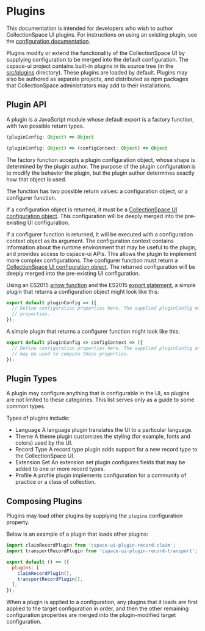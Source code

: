 # Plugins

This documentation is intended for developers who wish to author CollectionSpace UI plugins. For instructions on using an existing plugin, see the [configuration documentation](../configuration).

Plugins modify or extend the functionality of the CollectionSpace UI by supplying configuration to be merged into the default configuration. The cspace-ui project contains built-in plugins in its source tree (in the [src/plugins](../../../src/plugins) directory). These plugins are loaded by default. Plugins may also be authored as separate projects, and distributed as npm packages that CollectionSpace administrators may add to their installations.

## Plugin API

A plugin is a JavaScript module whose default export is a factory function, with two possible return types.

```JavaScript
(pluginConfig: Object) => Object
```

```JavaScript
(pluginConfig: Object) => (configContext: Object) => Object
```

The factory function accepts a plugin configuration object, whose shape is determined by the plugin author. The purpose of the plugin configuration is to modify the behavior the plugin, but the plugin author determines exactly how that object is used.

The function has two possible return values: a configuration object, or a configurer function.

If a configuration object is returned, it must be a [CollectionSpace UI configuration object](../configuration). This configuration will be deeply merged into the pre-existing UI configuration.

If a configurer function is returned, it will be executed with a configuration context object as its argument. The configuration context contains information about the runtime environment that may be useful to the plugin, and provides access to cspace-ui APIs. This allows the plugin to implement more complex configurations. The configurer function must return a [CollectionSpace UI configuration object](../configuration). The returned configuration will be deeply merged into the pre-existing UI configuration.

Using an ES2015 [arrow function](https://developer.mozilla.org/en-US/docs/Web/JavaScript/Reference/Functions/Arrow_functions) and the ES2015 [export statement](https://developer.mozilla.org/en-US/docs/Web/JavaScript/Reference/Statements/export), a simple plugin that returns a configuration object might look like this:

```JavaScript
export default pluginConfig => ({
  // Define configuration properties here. The supplied pluginConfig may be used to compute these
  // properties.
});
```

A simple plugin that returns a configurer function might look like this:

```JavaScript
export default pluginConfig => configContext => ({
  // Define configuration properties here. The supplied pluginConfig and configContext arguments
  // may be used to compute these properties.
});
```

## Plugin Types

A plugin may configure anything that is configurable in the UI, so plugins are not limited to these categories. This list serves only as a guide to some common types.

Types of plugins include:

- Language
  A language plugin translates the UI to a particular language.
- Theme
  A theme plugin customizes the styling (for example, fonts and colors) used by the UI.
- Record Type
  A record type plugin adds support for a new record type to the CollectionSpace UI.
- Extension Set
  An extension set plugin configures fields that may be added to one or more record types.
- Profile
  A profile plugin implements configuration for a community of practice or a class of collection.

## Composing Plugins

Plugins may load other plugins by supplying the `plugins` configuration property.

Below is an example of a plugin that loads other plugins:

```JavaScript
import claimRecordPlugin from 'cspace-ui-plugin-record-claim';
import transportRecordPlugin from 'cspace-ui-plugin-record-transport';

export default () => ({
  plugins: [
    claimRecordPlugin(),
    transportRecordPlugin(),
  ],
});
```

When a plugin is applied to a configuration, any plugins that it loads are first applied to the target configuration in order, and then the other remaining configuration properties are merged into the plugin-modified target configuration.
